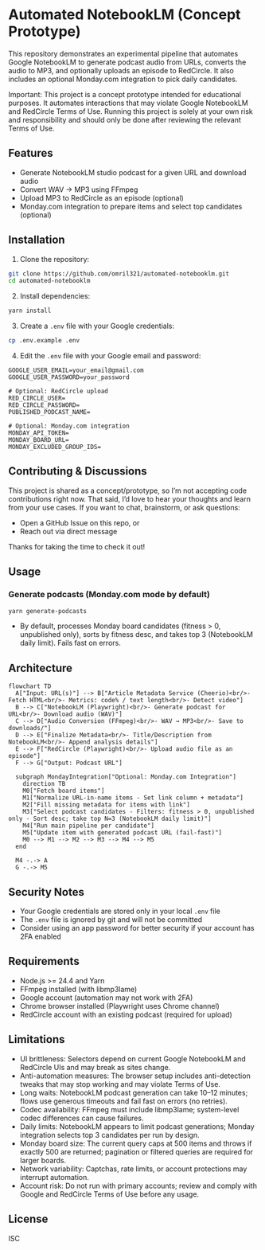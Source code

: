 # Automated NotebookLM (Concept Prototype)

This repository demonstrates an experimental pipeline that automates Google NotebookLM to generate podcast audio from URLs, converts the audio to MP3, and optionally uploads an episode to RedCircle. It also includes an optional Monday.com integration to pick daily candidates.

Important: This project is a concept prototype intended for educational purposes. It automates interactions that may violate Google NotebookLM and RedCircle Terms of Use. Running this project is solely at your own risk and responsibility and should only be done after reviewing the relevant Terms of Use.

## Features

- Generate NotebookLM studio podcast for a given URL and download audio
- Convert WAV → MP3 using FFmpeg
- Upload MP3 to RedCircle as an episode (optional)
- Monday.com integration to prepare items and select top candidates (optional)

## Installation

1. Clone the repository:

```bash
git clone https://github.com/omril321/automated-notebooklm.git
cd automated-notebooklm
```

2. Install dependencies:

```bash
yarn install
```

3. Create a `.env` file with your Google credentials:

```bash
cp .env.example .env
```

4. Edit the `.env` file with your Google email and password:

```
GOOGLE_USER_EMAIL=your_email@gmail.com
GOOGLE_USER_PASSWORD=your_password

# Optional: RedCircle upload
RED_CIRCLE_USER=
RED_CIRCLE_PASSWORD=
PUBLISHED_PODCAST_NAME=

# Optional: Monday.com integration
MONDAY_API_TOKEN=
MONDAY_BOARD_URL=
MONDAY_EXCLUDED_GROUP_IDS=
```

## Contributing & Discussions

This project is shared as a concept/prototype, so I’m not accepting code contributions right now. That said, I’d love to hear your thoughts and learn from your use cases. If you want to chat, brainstorm, or ask questions:

- Open a GitHub Issue on this repo, or
- Reach out via direct message

Thanks for taking the time to check it out!

## Usage

### Generate podcasts (Monday.com mode by default)

```bash
yarn generate-podcasts
```

- By default, processes Monday board candidates (fitness > 0, unpublished only), sorts by fitness desc, and takes top 3 (NotebookLM daily limit). Fails fast on errors.

## Architecture

```mermaid
flowchart TD
  A["Input: URL(s)"] --> B["Article Metadata Service (Cheerio)<br/>- Fetch HTML<br/>- Metrics: code% / text length<br/>- Detect video"]
  B --> C["NotebookLM (Playwright)<br/>- Generate podcast for URL<br/>- Download audio (WAV)"]
  C --> D["Audio Conversion (FFmpeg)<br/>- WAV → MP3<br/>- Save to downloads/"]
  D --> E["Finalize Metadata<br/>- Title/Description from NotebookLM<br/>- Append analysis details"]
  E --> F["RedCircle (Playwright)<br/>- Upload audio file as an episode"]
  F --> G["Output: Podcast URL"]

  subgraph MondayIntegration["Optional: Monday.com Integration"]
    direction TB
    M0["Fetch board items"]
    M1["Normalize URL-in-name items - Set link column + metadata"]
    M2["Fill missing metadata for items with link"]
    M3["Select podcast candidates - Filters: fitness > 0, unpublished only - Sort desc; take top N=3 (NotebookLM daily limit)"]
    M4["Run main pipeline per candidate"]
    M5["Update item with generated podcast URL (fail-fast)"]
    M0 --> M1 --> M2 --> M3 --> M4 --> M5
  end

  M4 -.-> A
  G -.-> M5
```

## Security Notes

- Your Google credentials are stored only in your local `.env` file
- The `.env` file is ignored by git and will not be committed
- Consider using an app password for better security if your account has 2FA enabled

## Requirements

- Node.js >= 24.4 and Yarn
- FFmpeg installed (with libmp3lame)
- Google account (automation may not work with 2FA)
- Chrome browser installed (Playwright uses Chrome channel)
- RedCircle account with an existing podcast (required for upload)

## Limitations

- UI brittleness: Selectors depend on current Google NotebookLM and RedCircle UIs and may break as sites change.
- Anti-automation measures: The browser setup includes anti-detection tweaks that may stop working and may violate Terms of Use.
- Long waits: NotebookLM podcast generation can take 10–12 minutes; flows use generous timeouts and fail fast on errors (no retries).
- Codec availability: FFmpeg must include libmp3lame; system-level codec differences can cause failures.
- Daily limits: NotebookLM appears to limit podcast generations; Monday integration selects top 3 candidates per run by design.
- Monday board size: The current query caps at 500 items and throws if exactly 500 are returned; pagination or filtered queries are required for larger boards.
- Network variability: Captchas, rate limits, or account protections may interrupt automation.
- Account risk: Do not run with primary accounts; review and comply with Google and RedCircle Terms of Use before any usage.

## License

ISC
